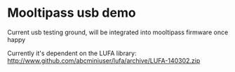 Mooltipass usb demo
====================

Current usb testing ground, will be integrated into mooltipass firmware once happy

Currently it's dependent on the LUFA library: http://www.github.com/abcminiuser/lufa/archive/LUFA-140302.zip





